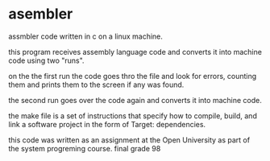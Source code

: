 # asembler
assmbler code written in c on a linux machine.

this program receives assembly language code and converts it into machine code using two "runs".

on the the first run the code goes thro the file and look for errors, counting them and prints them to the screen if any was found.

the second run goes over the code again and converts it into machine code.

the make file is a set of instructions that specify how to compile, build, and link a software project in the form of Target: dependencies.

this code was written as an assignment at the Open University as part of the  system progreming course.
final grade 98
